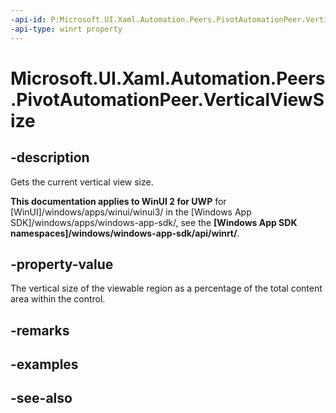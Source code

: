 ```yaml
---
-api-id: P:Microsoft.UI.Xaml.Automation.Peers.PivotAutomationPeer.VerticalViewSize
-api-type: winrt property
---
```


<!-- Property syntax
public double VerticalViewSize { get; }
-->

# Microsoft.UI.Xaml.Automation.Peers.PivotAutomationPeer.VerticalViewSize

## -description
Gets the current vertical view size.

**This documentation applies to WinUI 2 for UWP** for [WinUI]/windows/apps/winui/winui3/ in the [Windows App SDK]/windows/apps/windows-app-sdk/, see the **[Windows App SDK namespaces]/windows/windows-app-sdk/api/winrt/**.

## -property-value
The vertical size of the viewable region as a percentage of the total content area within the control.

## -remarks

## -examples

## -see-also
